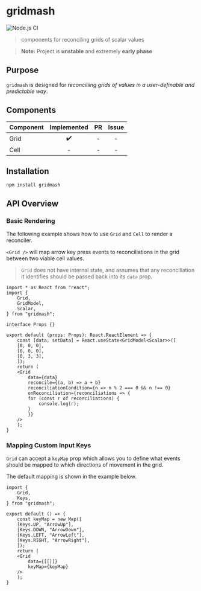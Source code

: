 # gridmash

![Node.js CI](https://github.com/nonnontrivial/gridmash/workflows/Node.js%20CI/badge.svg)

> components for reconciling grids of scalar values

> **Note:** Project is **unstable** and extremely **early phase**

## Purpose

`gridmash` is designed for _reconciliing grids of values in a user-definable and predictable way_.

## Components

|Component | Implemented | PR | Issue |
|:---------|:-----------:|:--:|:-----:|
|Grid      |✔️            |-   |-      |
|Cell      |-            |-   |-      |

## Installation

```shell
npm install gridmash
```

## API Overview

### Basic Rendering

The following example shows how to use `Grid` and `Cell` to render a reconciler.

`<Grid />` will map arrow key press events to reconciliations in the grid between
two viable cell values.

> `Grid` does not have internal state, and assumes that any reconciliation it
identifies should be passed back into its `data` prop.

```tsx
import * as React from "react";
import {
    Grid,
    GridModel,
    Scalar,
} from "gridmash";

interface Props {}

export default (props: Props): React.ReactElement => {
    const [data, setData] = React.useState<GridModel<Scalar>>([
	[0, 0, 0],
	[0, 0, 0],
	[0, 3, 3],
    ]);
    return (
	<Grid
	    data={data}
	    reconcile={(a, b) => a + b}
	    reconciliationCondition={n => n % 2 === 0 && n !== 0}
	    onReconciliation={reconciliations => {
		for (const r of reconciliations) {
		    console.log(r);
		}
	    }}
	/>
    );
}
```

### Mapping Custom Input Keys

`Grid` can accept a `keyMap` prop which allows you to define what events should be mapped to which directions of movement in the grid.

The default mapping is shown in the example below.

```tsx
import {
    Grid,
    Keys,
} from "gridmash";

export default () => {
    const keyMap = new Map([
	[Keys.UP, "ArrowUp"],
	[Keys.DOWN, "ArrowDown"],
	[Keys.LEFT, "ArrowLeft"],
	[Keys.RIGHT, "ArrowRight"],
    ]);
    return (
	<Grid
	    data={[[]]}
	    keyMap={keyMap}
	/>
    );
}
```

